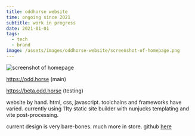 ```yaml
---
title: oddhorse website
time: ongoing since 2021
subtitle: work in progress
date: 2021-01-01
tags:
  - tech
  - brand
image: /assets/images/oddhorse-website/screenshot-of-homepage.png
---
```


![screenshot of homepage](/assets/images/oddhorse-website/screenshot-of-homepage.png "screenshot of homepage")

<https://odd.horse>
(main)

<https://beta.odd.horse>
(testing)

website by hand. html, css, javascript. toolchains and frameworks have varied. currently using 11ty static site builder with nunjucks templating and vite post-processing.

current design is very bare-bones. much more in store. github [here](https://github.com/oddhorse/odd.horse/tree/main)
